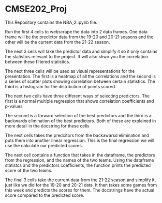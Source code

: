 # CMSE202_Proj


This Repository contains the NBA_2.ipynb file.


Run the first 4 cells to webscrape the data into 2 data frames. One data frame will be the predictor data from the 19-20 and 20-21 seasons and the other will be the current data from the 21-22 season.


The next 3 cells will take the predictor data and simplify it so it only contains the statistics relevant to the project. It will also shwo you the correlation between these filtered statistics.


The next three cells will be used as visual representations for the presentation. The first is a heatmap of all the correlations and the second is a series of scatter plots showing correlation between certain statistics. The third is a histogram for the distribution of points scored.



The next two cells have three different ways of selecting predictors. The first is a normal multiple regression that shows correlation coefficients and p-values

The second is a forward selection of the best predictors and the third is a backwards elimination of the best predictors. Both of these are explained in more detail in the docstring for these cells


The next cells takes the predcitors from the backawarsd elimination and puts them into another linear regression. This is the final regression we will use the calculate our predicted scores.


The next cell contains a function that takes in the dataframe, the predictors from the regression, and the names of the two teams. Using the dataframe statistcs and the predictors coefficients, the function prints the predicted score of the two teams.


The final 3 cells take the current data from the 21-22 season and simplify it, just like we did for the 19-20 and 20-21 data. It then takes some games from this week and predicts the scores for them. The docstrings have the actual score  compared to the predicted score.
